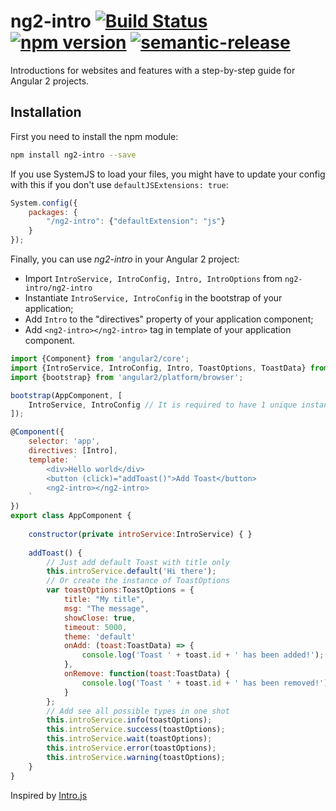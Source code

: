 # ng2-intro [![Build Status](https://travis-ci.org/akserg/ng2-intro.svg?branch=master)](https://travis-ci.org/akserg/ng2-intro) [![npm version](https://img.shields.io/npm/v/ng2-intro.svg)](https://www.npmjs.com/package/ng2-intro) [![semantic-release](https://img.shields.io/badge/%20%20%F0%9F%93%A6%F0%9F%9A%80-semantic--release-e10079.svg)](https://github.com/semantic-release/semantic-release)
Introductions for websites and features with a step-by-step guide for Angular 2 projects.

## Installation
First you need to install the npm module:
```sh
npm install ng2-intro --save
```

If you use SystemJS to load your files, you might have to update your config with this if you don't use `defaultJSExtensions: true`:
```js
System.config({
    packages: {
        "/ng2-intro": {"defaultExtension": "js"}
    }
});
```

Finally, you can use *ng2-intro* in your Angular 2 project:
- Import `IntroService, IntroConfig, Intro, IntroOptions` from `ng2-intro/ng2-intro`
- Instantiate `IntroService, IntroConfig` in the bootstrap of your application;
- Add `Intro` to the "directives" property of your application component;
- Add `<ng2-intro></ng2-intro>` tag in template of your application component.

```js
import {Component} from 'angular2/core';
import {IntroService, IntroConfig, Intro, ToastOptions, ToastData} from 'ng2-intro/ng2-intro';
import {bootstrap} from 'angular2/platform/browser';

bootstrap(AppComponent, [
    IntroService, IntroConfig // It is required to have 1 unique instance of your service
]);

@Component({
    selector: 'app',
    directives: [Intro],
    template: `
        <div>Hello world</div>
        <button (click)="addToast()">Add Toast</button>
        <ng2-intro></ng2-intro>
    `
})
export class AppComponent {
    
    constructor(private introService:IntroService) { }
    
    addToast() {
        // Just add default Toast with title only
        this.introService.default('Hi there');
        // Or create the instance of ToastOptions
        var toastOptions:ToastOptions = {
            title: "My title",
            msg: "The message",
            showClose: true,
            timeout: 5000,
            theme: 'default'
            onAdd: (toast:ToastData) => {
                console.log('Toast ' + toast.id + ' has been added!');
            },
            onRemove: function(toast:ToastData) {
                console.log('Toast ' + toast.id + ' has been removed!');
            }
        };
        // Add see all possible types in one shot
        this.introService.info(toastOptions);
        this.introService.success(toastOptions);
        this.introService.wait(toastOptions);
        this.introService.error(toastOptions);
        this.introService.warning(toastOptions);
    }
}
```

Inspired by [Intro.js](https://github.com/usablica/intro.js.git)